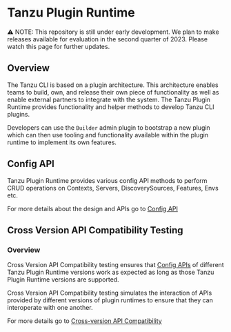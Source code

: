 # Tanzu Plugin Runtime

:warning: NOTE: This repository is still under early development. We plan to
make releases available for evaluation in the second quarter of 2023.  Please
watch this page for further updates.

## Overview

The Tanzu CLI is based on a plugin architecture. This architecture enables
teams to build, own, and release their own piece of functionality as well as
enable external partners to integrate with the system. The Tanzu Plugin Runtime
provides functionality and helper methods to develop Tanzu CLI plugins.

Developers can use the `Builder` admin plugin to bootstrap a new plugin which
can then use tooling and functionality available within the plugin runtime to
implement its own features.

## Config API

Tanzu Plugin Runtime provides various config API methods to perform CRUD
operations on Contexts, Servers, DiscoverySources, Features, Envs etc.

For more details about the design and APIs go to [Config API](docs/config.md)

## Cross Version API Compatibility Testing

### Overview

Cross Version API Compatibility testing ensures that [Config
APIs](docs/config.md) of different Tanzu Plugin Runtime versions work as
expected as long as those Tanzu Plugin Runtime versions are supported.

Cross Version API Compatibility testing simulates the interaction of APIs
provided by different versions of plugin runtimes to ensure that they can
interoperate with one another.

For more details go to [Cross-version API Compatibility](test/compatibility/docs/cross-version-api-compatibility.md)
